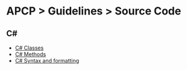 # APCP > Guidelines > Source Code

## C#

* [C# Classes](./csharp/csharp-class.md)
* [C# Methods](./csharp/csharp-method.md)
* [C# Syntax and formatting](./csharp/csharp-syntax-and-formatting.md)
